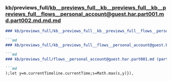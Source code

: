 ### kb/previews_full/kb__previews_full__kb__previews_full__kb__previews_full__flows__personal_account@guest.har.part001.md.part002.md.md.md

```md
### kb/previews_full/kb__previews_full__kb__previews_full__flows__personal_account@guest.har.part001.md.part002.md.md

```md
### kb/previews_full/kb__previews_full__flows__personal_account@guest.har.part001.md.part002.md

```md
### kb/previews_full/flows__personal_account@guest.har.part001.md (part 002)

```md
);let y=m.currentTimeline.currentTime;s=Math.max(s,y)}),
```

```

```

```

```
